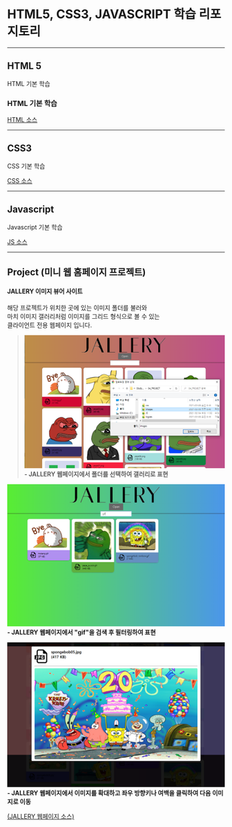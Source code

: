 # HTML5, CSS3, JAVASCRIPT 학습 리포지토리

------------------------
## HTML 5
HTML 기본 학습

### HTML 기본 학습
[HTML 소스](01_HTML)

------------------------
## CSS3
CSS 기본 학습    


[CSS 소스](02_CSS)

------------------------
## Javascript
Javascript 기본 학습


[JS 소스](03_JS)

------------------------
## Project (미니 웹 홈페이지 프로젝트)

#### JALLERY 이미지 뷰어 사이트
해당 프로젝트가 위치한 곳에 있는 이미지 폴더를 불러와  
마치 이미지 갤러리처럼 이미지를 그리드 형식으로 볼 수 있는  
클라이언트 전용 웹페이지 입니다.
  
>![결과1](ref_images/intro_page.png "전체 웹페이지")  
>**- JALLERY 웹페이지에서 폴더를 선택하여 갤러리로 표현**
     
           
![결과2](ref_images/search_page.png "웹페이지 검색")  
**- JALLERY 웹페이지에서 "gif"을 검색 후 필터링하여 표현**
   
         
![결과3](ref_images/move_page.png "웹페이지 이동")  
**- JALLERY 웹페이지에서 이미지를 확대하고 좌우 방향키나 여백을 클릭하여 다음 이미지로 이동**
   
         
[(JALLERY 웹페이지 소스)](04_PROJECT)

